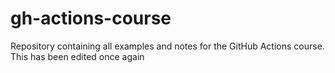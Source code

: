 # gh-actions-course
Repository containing all examples and notes for the GitHub Actions course. This has been edited once again
